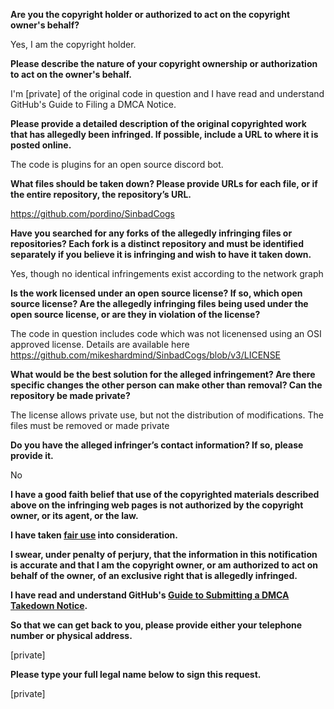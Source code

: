**Are you the copyright holder or authorized to act on the copyright owner's behalf?**

Yes, I am the copyright holder.

**Please describe the nature of your copyright ownership or authorization to act on the owner's behalf.**

I'm [private] of the original code in question and I have read and understand GitHub's Guide to Filing a DMCA Notice.

**Please provide a detailed description of the original copyrighted work that has allegedly been infringed. If possible, include a URL to where it is posted online.**

The code is plugins for an open source discord bot.

**What files should be taken down? Please provide URLs for each file, or if the entire repository, the repository’s URL.**

https://github.com/pordino/SinbadCogs

**Have you searched for any forks of the allegedly infringing files or repositories? Each fork is a distinct repository and must be identified separately if you believe it is infringing and wish to have it taken down.**

Yes, though no identical infringements exist according to the network graph

**Is the work licensed under an open source license? If so, which open source license? Are the allegedly infringing files being used under the open source license, or are they in violation of the license?**

The code in question includes code which was not licenensed using an OSI approved license. Details are available here https://github.com/mikeshardmind/SinbadCogs/blob/v3/LICENSE

**What would be the best solution for the alleged infringement? Are there specific changes the other person can make other than removal? Can the repository be made private?**

The license allows private use, but not the distribution of modifications. The files must be removed or made private

**Do you have the alleged infringer’s contact information? If so, please provide it.**

No

**I have a good faith belief that use of the copyrighted materials described above on the infringing web pages is not authorized by the copyright owner, or its agent, or the law.**

**I have taken <a href="https://www.lumendatabase.org/topics/22">fair use</a> into consideration.**

**I swear, under penalty of perjury, that the information in this notification is accurate and that I am the copyright owner, or am authorized to act on behalf of the owner, of an exclusive right that is allegedly infringed.**

**I have read and understand GitHub's <a href="https://docs.github.com/articles/guide-to-submitting-a-dmca-takedown-notice/">Guide to Submitting a DMCA Takedown Notice</a>.**

**So that we can get back to you, please provide either your telephone number or physical address.**

[private]

**Please type your full legal name below to sign this request.**

[private]

